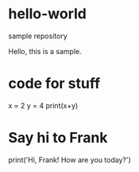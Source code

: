 # hello-world
sample repository

Hello, this is a sample.

# code for stuff
x = 2
y = 4
print(x+y)
# Say hi to Frank
print('Hi, Frank! How are you today?')

